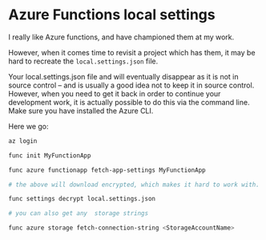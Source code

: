 # Azure Functions local settings

I really like Azure functions, and have championed them at my work.

However, when it comes time to revisit a project which has them, it may be hard to recreate the `local.settings.json` file. 

Your local.settings.json file and will eventually disappear as it is not in source control – and is usually a good idea not to keep it in source control. However, when you need to get it back in order to continue your development work, it is actually possible to do this via the command line. Make sure you have installed the Azure CLI.

Here we go:

```bash
az login

func init MyFunctionApp

func azure functionapp fetch-app-settings MyFunctionApp

# the above will download encrypted, which makes it hard to work with. Decrypt with

func settings decrypt local.settings.json

# you can also get any  storage strings

func azure storage fetch-connection-string <StorageAccountName>
```